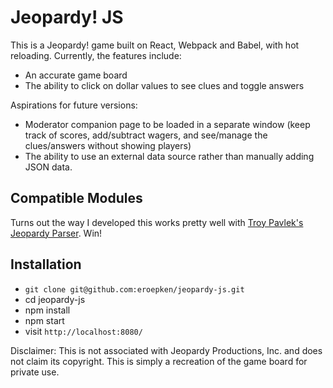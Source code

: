# Jeopardy! JS

This is a Jeopardy! game built on React, Webpack and Babel, with hot reloading. Currently, the features include:
* An accurate game board
* The ability to click on dollar values to see clues and toggle answers

Aspirations for future versions:
* Moderator companion page to be loaded in a separate window (keep track of scores, add/subtract wagers, and see/manage the clues/answers without showing players)
* The ability to use an external data source rather than manually adding JSON data.

## Compatible Modules
Turns out the way I developed this works pretty well with [Troy Pavlek's Jeopardy Parser](https://github.com/tpavlek/jeopardy-parser). Win!

## Installation
* `git clone git@github.com:eroepken/jeopardy-js.git`
* cd jeopardy-js
* npm install
* npm start
* visit `http://localhost:8080/`

Disclaimer: This is not associated with Jeopardy Productions, Inc. and does not claim its copyright. This is simply a recreation of the game board for private use.
